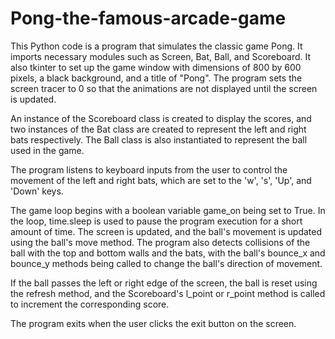 # Pong-the-famous-arcade-game
 This Python code is a program that simulates the classic game Pong.
It imports necessary modules such as Screen, Bat, Ball, and Scoreboard. It also tkinter to set up the game window with dimensions of 800 by 600 pixels, a black background, and a title of "Pong". The program sets the screen tracer to 0 so that the animations are not displayed until the screen is updated.

An instance of the Scoreboard class is created to display the scores, and two instances of the Bat class are created to represent the left and right bats respectively. The Ball class is also instantiated to represent the ball used in the game.

The program listens to keyboard inputs from the user to control the movement of the left and right bats, which are set to the 'w', 's', 'Up', and 'Down' keys.

The game loop begins with a boolean variable game_on being set to True. In the loop, time.sleep is used to pause the program execution for a short amount of time. The screen is updated, and the ball's movement is updated using the ball's move method. The program also detects collisions of the ball with the top and bottom walls and the bats, with the ball's bounce_x and bounce_y methods being called to change the ball's direction of movement.

If the ball passes the left or right edge of the screen, the ball is reset using the refresh method, and the Scoreboard's l_point or r_point method is called to increment the corresponding score.

The program exits when the user clicks the exit button on the screen.